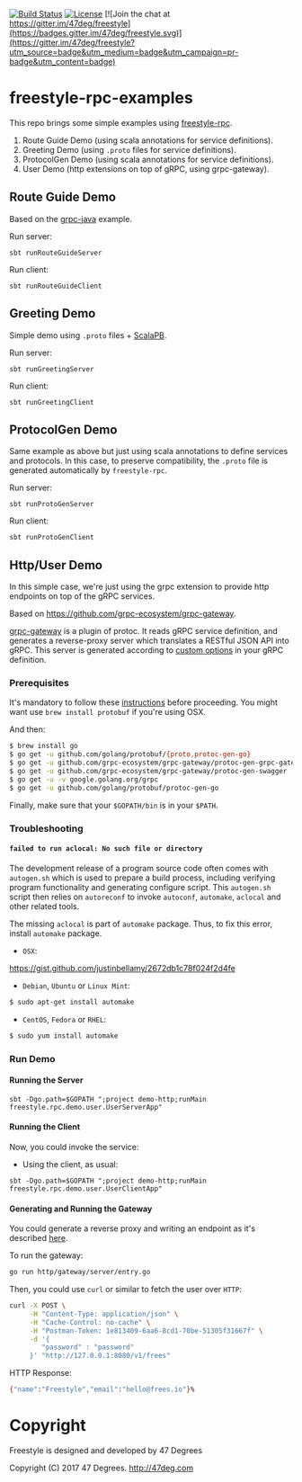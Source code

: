 
[comment]: # (Start Badges)

[![Build Status](https://travis-ci.org/frees-io/freestyle-rpc-examples.svg?branch=master)](https://travis-ci.org/frees-io/freestyle-rpc-examples) [![License](https://img.shields.io/badge/license-Apache%202-blue.svg)](https://raw.githubusercontent.com/frees-io/freestyle-rpc/master/LICENSE) [![Join the chat at https://gitter.im/47deg/freestyle](https://badges.gitter.im/47deg/freestyle.svg)](https://gitter.im/47deg/freestyle?utm_source=badge&utm_medium=badge&utm_campaign=pr-badge&utm_content=badge)

[comment]: # (End Badges)

# freestyle-rpc-examples

This repo brings some simple examples using [freestyle-rpc](https://github.com/frees-io/freestyle-rpc).

1. Route Guide Demo (using scala annotations for service definitions).
1. Greeting Demo (using `.proto` files for service definitions).
1. ProtocolGen Demo (using scala annotations for service definitions).
1. User Demo (http extensions on top of gRPC, using grpc-gateway).

## Route Guide Demo

Based on the [grpc-java](https://github.com/grpc/grpc-java/tree/6ea2b8aacb0a193ac727e061bc228b40121460e3/examples/src/main/java/io/grpc/examples/routeguide) example.

Run server:

```
sbt runRouteGuideServer
```

Run client:

```
sbt runRouteGuideClient
```

## Greeting Demo

Simple demo using `.proto` files + [ScalaPB](https://scalapb.github.io/). 

Run server:

```
sbt runGreetingServer
```

Run client:

```
sbt runGreetingClient
```

## ProtocolGen Demo

Same example as above but just using scala annotations to define services and protocols. In this case, to preserve compatibility, the `.proto` file is generated automatically by `freestyle-rpc`.

Run server:

```
sbt runProtoGenServer
```

Run client:

```
sbt runProtoGenClient
```

## Http/User Demo

In this simple case, we're just using the grpc extension to provide http endpoints on top of the gRPC services.

Based on https://github.com/grpc-ecosystem/grpc-gateway.

[grpc-gateway](https://github.com/grpc-ecosystem/grpc-gateway) is a plugin of protoc. It reads gRPC service definition, and generates a reverse-proxy server which translates a RESTful JSON API into gRPC.
This server is generated according to [custom options](https://cloud.google.com/service-management/reference/rpc/google.api#http) in your gRPC definition.

### Prerequisites

It's mandatory to follow these [instructions](https://github.com/grpc-ecosystem/grpc-gateway#installation) before proceeding. You might want use `brew install protobuf` if you're using OSX.

And then:

```bash
$ brew install go
$ go get -u github.com/golang/protobuf/{proto,protoc-gen-go}
$ go get -u github.com/grpc-ecosystem/grpc-gateway/protoc-gen-grpc-gateway
$ go get -u github.com/grpc-ecosystem/grpc-gateway/protoc-gen-swagger
$ go get -u -v google.golang.org/grpc
$ go get -u github.com/golang/protobuf/protoc-gen-go
```

Finally, make sure that your `$GOPATH/bin` is in your `$PATH`.

### Troubleshooting

#### `failed to run aclocal: No such file or directory`

The development release of a program source code often comes with `autogen.sh` which is used to prepare a build process, including verifying program functionality and generating configure script. This `autogen.sh` script then relies on `autoreconf` to invoke `autoconf`, `automake`, `aclocal` and other related tools.

The missing `aclocal` is part of `automake` package. Thus, to fix this error, install `automake` package.

* `OSX`: 

https://gist.github.com/justinbellamy/2672db1c78f024f2d4fe

* `Debian`, `Ubuntu` or `Linux Mint`:

```bash
$ sudo apt-get install automake
```

* `CentOS`, `Fedora` or `RHEL`:

```bash
$ sudo yum install automake
```

### Run Demo

#### Running the Server

```
sbt -Dgo.path=$GOPATH ";project demo-http;runMain freestyle.rpc.demo.user.UserServerApp"
```

#### Running the Client

Now, you could invoke the service:

* Using the client, as usual:

```
sbt -Dgo.path=$GOPATH ";project demo-http;runMain freestyle.rpc.demo.user.UserClientApp"
```

#### Generating and Running the Gateway

You could generate a reverse proxy and writing an endpoint as it's described [here](https://github.com/grpc-ecosystem/grpc-gateway#usage).

To run the gateway:

```bash
go run http/gateway/server/entry.go
```

Then, you could use `curl` or similar to fetch the user over `HTTP`:

```bash
curl -X POST \
     -H "Content-Type: application/json" \
     -H "Cache-Control: no-cache" \
     -H "Postman-Token: 1e813409-6aa6-8cd1-70be-51305f31667f" \
     -d '{
        "password" : "password"
     }' "http://127.0.0.1:8080/v1/frees"
```

HTTP Response:

```bash
{"name":"Freestyle","email":"hello@frees.io"}%
```

[comment]: # (Start Copyright)
# Copyright

Freestyle is designed and developed by 47 Degrees

Copyright (C) 2017 47 Degrees. <http://47deg.com>

[comment]: # (End Copyright)
